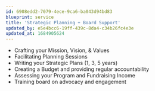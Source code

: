 ```yaml
---
id: 6908edd2-7079-4ece-9ca6-ba043d94bd83
blueprint: service
title: 'Strategic Planning + Board Support'
updated_by: e5e4bcc6-19ff-439c-8da4-c34b26fc4e3e
updated_at: 1684905624
---
```

- Crafting your Mission, Vision, & Values
- Facilitating Planning Sessions
- Writing your Strategic Plans (1, 3, 5 years)
- Creating a Budget and providing regular accountability
- Assessing your Program and Fundraising Income 
- Training board on advocacy and engagement